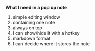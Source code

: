 __What I need in a pop up note__
1. simple editing window
2. containing one note
3. always on top
4. I can show/hide it with a hotkey
5. markdown format
6. I can decide where it stores the note
